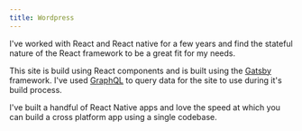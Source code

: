 ```yaml
---
title: Wordpress
---
```


I've worked with React and React native for a few years and find the stateful nature of the React framework to be a great fit for my needs.

This site is build using React components and is built using the [Gatsby](https://www.gatsbyjs.org/) framework. I've used [GraphQL](https://graphql.org/) to query data for the site to use during it's build process.

I've built a handful of React Native apps and love the speed at which you can build a cross platform app using a single codebase.
